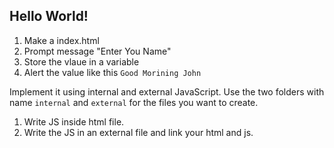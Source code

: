 ## Hello World!
  1. Make a index.html
  2. Prompt message "Enter You Name"
  3. Store the vlaue in a variable
  4. Alert the value like this `Good Morining John`

Implement it using internal and external JavaScript. Use the two folders with name `internal` and `external` for the files you want to create.

  1. Write JS inside html file.
  2. Write the JS in an external file and link your html and js.

